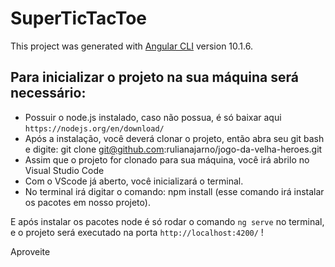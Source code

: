# SuperTicTacToe

This project was generated with [Angular CLI](https://github.com/angular/angular-cli) version 10.1.6.

## Para inicializar o projeto na sua máquina será necessário:

- Possuir o node.js instalado, caso não possua, é só baixar aqui `https://nodejs.org/en/download/`
- Após a instalação, você deverá clonar o projeto, então abra seu git bash e digite: git clone git@github.com:rulianajarno/jogo-da-velha-heroes.git
- Assim que o projeto for clonado para sua máquina, você irá abrilo no Visual Studio Code
- Com o VScode já aberto, você inicializará o terminal. 
- No terminal irá digitar o comando: npm install (esse comando irá instalar os pacotes em nosso projeto).

E após instalar os pacotes node é só rodar o comando `ng serve` no terminal, e o projeto será executado na porta `http://localhost:4200/` !

Aproveite

